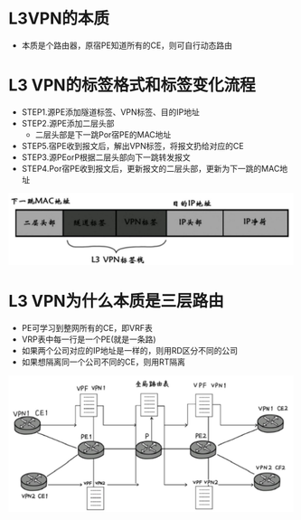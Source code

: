 # L3VPN的本质

* 本质是个路由器，原宿PE知道所有的CE，则可自行动态路由

# L3 VPN的标签格式和标签变化流程

* STEP1.源PE添加隧道标签、VPN标签、目的IP地址
* STEP2.源PE添加二层头部
  * 二层头部是下一跳Por宿PE的MAC地址
* STEP5.宿PE收到报文后，解出VPN标签，将报文扔给对应的CE
* STEP3.源PEorP根据二层头部向下一跳转发报文
* STEP4.Por宿PE收到报文后，更新报文的二层头部，更新为下一跳的MAC地址

![](/assets/Figure-0170-166.jpg)

# L3 VPN为什么本质是三层路由

* PE可学习到整网所有的CE，即VRF表
* VRP表中每一行是一个PE\(就是一条路\)
* 如果两个公司对应的IP地址是一样的，则用RD区分不同的公司
* 如果想隔离同一个公司不同的CE，则用RT隔离

![](/assets/Figure-0172-168.jpg)

